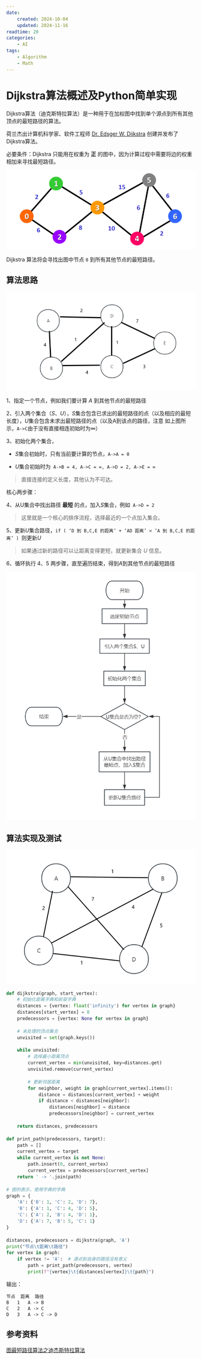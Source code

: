 ```yaml
---
date:
    created: 2024-10-04
    updated: 2024-11-16
readtime: 20
categories:
    - AI
tags:
    - Algorithm
    - Math
---
```

# Dijkstra算法概述及Python简单实现

Dijkstra算法（迪克斯特拉算法）是一种用于在加权图中找到单个源点到所有其他顶点的最短路径的算法。
<!-- more -->

荷兰杰出计算机科学家、软件工程师 [Dr. Edsger W. Dijkstra](https://en.wikipedia.org/wiki/Edsger_W._Dijkstra) 创建并发布了Dijkstra算法。

必要条件：Dijkstra 只能用在权重为 **正** 的图中，因为计算过程中需要将边的权重相加来寻找最短路径。

![](../../../PageImage/Pasted%20image%2020241016121042.png)

Dijkstra 算法将会寻找出图中节点 `0` 到所有其他节点的最短路径。

## 算法思路

![](../../../PageImage/Pasted%20image%2020241016122055.png)

1、指定一个节点，例如我们要计算 $A$ 到其他节点的最短路径

2、引入两个集合$（S、U）$，$S$集合包含已求出的最短路径的点（以及相应的最短长度），$U$集合包含未求出最短路径的点（以及A到该点的路径，注意 如上图所示，`A->C`由于没有直接相连初始时为$∞$）

3、初始化两个集合，

- $S$集合初始时，只有当前要计算的节点，`A->A = 0`

- $U$集合初始时为` A->B = 4, A->C = ∞, A->D = 2, A->E = ∞`

>  直接连接的定义长度，其他认为不可达。

核心两步骤：

4、从U集合中找出路径 **最短** 的点，加入$S$集合，例如` A->D = 2`

>  这里就是一个核心的排序流程，选择最近的一个点加入集合。

5、更新$U$集合路径，`if ( ‘D 到 B,C,E 的距离’ + ‘AD 距离’ < ‘A 到 B,C,E 的距离’ ) `则更新$U$

> 如果通过新的路径可以让距离变得更短，就更新集合 $U$ 信息。

6、循环执行 4、5 两步骤，直至遍历结束，得到$A$到其他节点的最短路径

![](../../../PageImage/Pasted%20image%2020241016134806.png)

## 算法实现及测试

![](../../../PageImage/Pasted%20image%2020241016140254.png)

```python linenums="1"
def dijkstra(graph, start_vertex):
    # 初始化距离字典和前驱字典
    distances = {vertex: float('infinity') for vertex in graph}
    distances[start_vertex] = 0
    predecessors = {vertex: None for vertex in graph}
    
    # 未处理的顶点集合
    unvisited = set(graph.keys())
    
    while unvisited:
        # 选择最小距离顶点
        current_vertex = min(unvisited, key=distances.get)
        unvisited.remove(current_vertex)
        
        # 更新邻居距离
        for neighbor, weight in graph[current_vertex].items():
            distance = distances[current_vertex] + weight
            if distance < distances[neighbor]:
                distances[neighbor] = distance
                predecessors[neighbor] = current_vertex
                
    return distances, predecessors

def print_path(predecessors, target):
    path = []
    current_vertex = target
    while current_vertex is not None:
        path.insert(0, current_vertex)
        current_vertex = predecessors[current_vertex]
    return ' -> '.join(path)

# 图的表示，使用字典的字典
graph = {
    'A': {'B': 1, 'C': 2, 'D': 7},
    'B': {'A': 1, 'C': 4, 'D': 5},
    'C': {'A': 2, 'B': 4, 'D': 1},
    'D': {'A': 7, 'B': 5, 'C': 1}
}

distances, predecessors = dijkstra(graph, 'A')
print("节点\t距离\t路径")
for vertex in graph:
    if vertex != 'A':  # 源点到自身的路径没有意义
        path = print_path(predecessors, vertex)
        print(f"{vertex}\t{distances[vertex]}\t{path}")
```

输出：

```
节点	距离	路径
B	1	A -> B
C	2	A -> C
D	3	A -> C -> D
```

## 参考资料

[图最短路径算法之迪杰斯特拉算法](https://houbb.github.io/2020/01/23/data-struct-learn-03-graph-dijkstra#%E7%AE%97%E6%B3%95%E5%9B%BE%E8%A7%A3)


